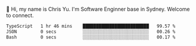 👋 Hi, my name is Chris Yu. I'm Software Enginner base in Sydney. Welcome to connect.

<!--START_SECTION:waka-->

```txt
TypeScript   1 hr 46 mins    █████████████████████████   99.57 %
JSON         0 secs          ░░░░░░░░░░░░░░░░░░░░░░░░░   00.26 %
Bash         0 secs          ░░░░░░░░░░░░░░░░░░░░░░░░░   00.17 %
```

<!--END_SECTION:waka-->
